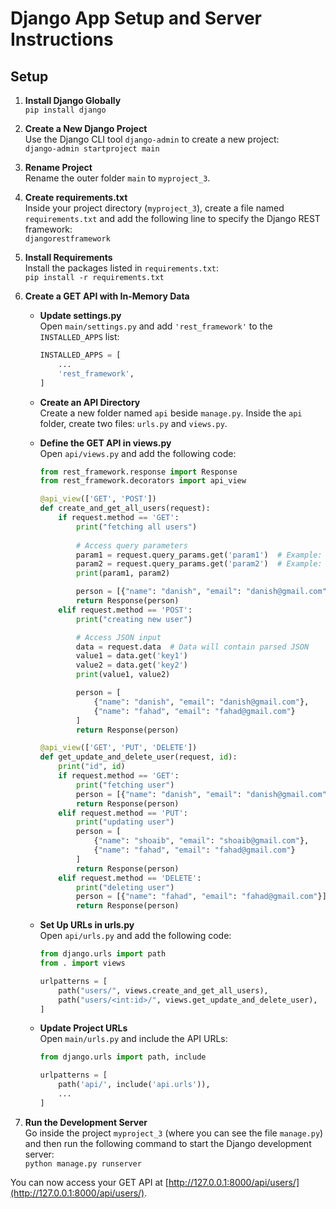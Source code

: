 # Django App Setup and Server Instructions

## Setup

1. **Install Django Globally**  
   `pip install django`

2. **Create a New Django Project**  
   Use the Django CLI tool `django-admin` to create a new project:  
   `django-admin startproject main`

3. **Rename Project**  
   Rename the outer folder `main` to `myproject_3`.

4. **Create requirements.txt**  
   Inside your project directory (`myproject_3`), create a file named `requirements.txt` and add the following line to specify the Django REST framework:  
   `djangorestframework`

5. **Install Requirements**  
   Install the packages listed in `requirements.txt`:  
   `pip install -r requirements.txt`

6. **Create a GET API with In-Memory Data**

   - **Update settings.py**  
     Open `main/settings.py` and add `'rest_framework'` to the `INSTALLED_APPS` list:  
     ```python
     INSTALLED_APPS = [
         ...
         'rest_framework',
     ]
     ```

   - **Create an API Directory**  
     Create a new folder named `api` beside `manage.py`. Inside the `api` folder, create two files: `urls.py` and `views.py`.

   - **Define the GET API in views.py**  
     Open `api/views.py` and add the following code:  
     ```python
     from rest_framework.response import Response
     from rest_framework.decorators import api_view
     
     @api_view(['GET', 'POST'])
     def create_and_get_all_users(request):
         if request.method == 'GET':
             print("fetching all users")
             
             # Access query parameters
             param1 = request.query_params.get('param1')  # Example: /api/users/?param1=value
             param2 = request.query_params.get('param2')  # Example: /api/users/?param2=value
             print(param1, param2)

             person = [{"name": "danish", "email": "danish@gmail.com"}]
             return Response(person)
         elif request.method == 'POST':
             print("creating new user")

             # Access JSON input
             data = request.data  # Data will contain parsed JSON
             value1 = data.get('key1')
             value2 = data.get('key2')
             print(value1, value2)

             person = [
                 {"name": "danish", "email": "danish@gmail.com"},
                 {"name": "fahad", "email": "fahad@gmail.com"}
             ]
             return Response(person)

     @api_view(['GET', 'PUT', 'DELETE'])
     def get_update_and_delete_user(request, id):
         print("id", id)
         if request.method == 'GET':
             print("fetching user")
             person = [{"name": "danish", "email": "danish@gmail.com"}]
             return Response(person)
         elif request.method == 'PUT':
             print("updating user")
             person = [
                 {"name": "shoaib", "email": "shoaib@gmail.com"},
                 {"name": "fahad", "email": "fahad@gmail.com"}
             ]
             return Response(person)
         elif request.method == 'DELETE':
             print("deleting user")
             person = [{"name": "fahad", "email": "fahad@gmail.com"}]
             return Response(person)
     ```

   - **Set Up URLs in urls.py**  
     Open `api/urls.py` and add the following code:  
     ```python
     from django.urls import path
     from . import views

     urlpatterns = [
         path("users/", views.create_and_get_all_users),
         path("users/<int:id>/", views.get_update_and_delete_user),
     ]
     ```

   - **Update Project URLs**  
     Open `main/urls.py` and include the API URLs:  
     ```python
     from django.urls import path, include

     urlpatterns = [
         path('api/', include('api.urls')),
         ...
     ]
     ```

7. **Run the Development Server**  
   Go inside the project `myproject_3` (where you can see the file `manage.py`) and then run the following command to start the Django development server:  
   `python manage.py runserver`

You can now access your GET API at [http://127.0.0.1:8000/api/users/](http://127.0.0.1:8000/api/users/).
